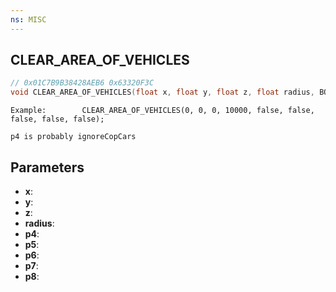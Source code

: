 ```yaml
---
ns: MISC
---
```

## CLEAR_AREA_OF_VEHICLES

```c
// 0x01C7B9B38428AEB6 0x63320F3C
void CLEAR_AREA_OF_VEHICLES(float x, float y, float z, float radius, BOOL p4, BOOL p5, BOOL p6, BOOL p7, BOOL p8);
```

```
Example: 		CLEAR_AREA_OF_VEHICLES(0, 0, 0, 10000, false, false, false, false, false);  

p4 is probably ignoreCopCars
```

## Parameters
* **x**: 
* **y**: 
* **z**: 
* **radius**: 
* **p4**: 
* **p5**: 
* **p6**: 
* **p7**: 
* **p8**: 

